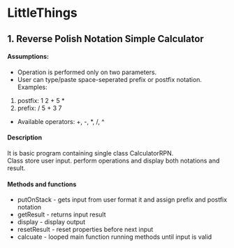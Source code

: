 # LittleThings

## 1. Reverse Polish Notation Simple Calculator

#### Assumptions:
- Operation is performed only on two parameters. 
- User can type/paste space-seperated prefix or postfix notation. 
Examples:
 1. postfix: 1 2 + 5 *
 2. prefix: / 5 + 3 7
 - Available operators: +, -, *, /, ^

#### Description

It is basic program containing single class CalculatorRPN. \
Class store user input. perform operations and display both notations and result. 

#### Methods and functions

- putOnStack - gets input from user format it and assign prefix and postfix notation
- getResult - returns input result
- display - display output 
- resetResult - reset properties before next input
- calcuate - looped main function running methods until input is valid








